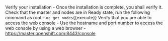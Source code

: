 Verify your installation -
Once the installation is complete, you shall verify it.
Check that the master and nodes are in Ready state, run the following command as root -
`oc get nodes`{{execute}}
Verify that you are able to access the web console - 
Use the hostname and port number to access the web console by using a web browser - https://master.openshift.com:8443/console


